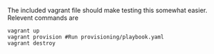 The included vagrant file should make testing this somewhat easier.
Relevent commands are

```
vagrant up
vagrant provision #Run provisioning/playbook.yaml
vagrant destroy
```
